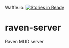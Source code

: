 Waffle.io: [![Stories in Ready](https://badge.waffle.io/pileon/raven-server.svg?label=ready&title=Ready)](http://waffle.io/pileon/raven-server)
 
raven-server
============

Raven MUD server

